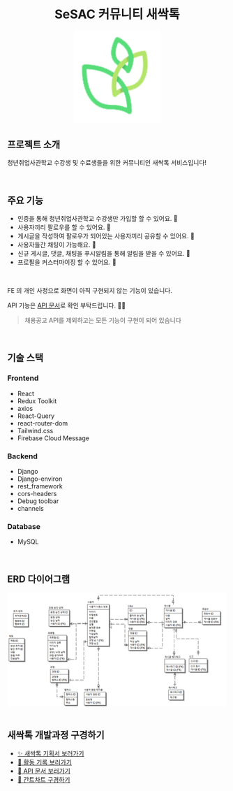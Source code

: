 <div align="center">
    <h1>SeSAC 커뮤니티 새싹톡</h1>
</div>
<div align="center">
    <img src="./assets/logo.png" width="200px" />
</div>

## 프로젝트 소개
청년취업사관학교 수강생 및 수료생들을 위한 커뮤니티인 새싹톡 서비스입니다!

<br/>

## 주요 기능
- 인증을 통해 청년취업사관학교 수강생만 가입할 할 수 있어요. 🤫
- 사용자끼리 팔로우를 할 수 있어요. 🤝
- 게시글을 작성하여 팔로우가 되어있는 사용자끼리 공유할 수 있어요. 🚀
- 사용자들간 채팅이 가능해요. 💬
- 신규 게시글, 댓글, 채팅을 푸시알림을 통해 알림을 받을 수 있어요. 🔔
- 프로필을 커스터마이징 할 수 있어요. 🎨

<br/>

FE 의 개인 사정으로 화면이 아직 구현되지 않는 기능이 있습니다.

API 기능은 [API 문서](https://sesactalk.notion.site/API-0ab413774d2349a9b9d70a790188dbea?pvs=4)로 확인 부탁드립니다. 🙇‍♂️

> 채용공고 API를 제외하고는 모든 기능이 구현이 되어 있습니다

<br>

## 기술 스택
### Frontend
- React
- Redux Toolkit
- axios 
- React-Query 
- react-router-dom 
- Tailwind.css
- Firebase Cloud Message

### Backend
- Django
- Django-environ
- rest_framework
- cors-headers
- Debug toolbar
- channels

### Database
- MySQL

<br/>

## ERD 다이어그램
<div align="center">
    <img src="./assets/erd.png" alt="architecture" width="900">
</div>

<br/>

## 새싹톡 개발과정 구경하기
- [✨ 새싹톡 기획서 보러가기](https://sesactalk.notion.site/2706f043e8d14896932a3e3d40912869?pvs=4)
- [📘 활동 기록 보러가기](https://velog.io/@bibigo0717)
- [📑 API 문서 보러가기](https://sesactalk.notion.site/API-0ab413774d2349a9b9d70a790188dbea?pvs=4)
- [🏃 간트차트 구경하기](https://docs.google.com/spreadsheets/d/1zgyVY4MJRgc6aYzWQiuq4JQwyD6mEJgxNEjakOx5WkI/edit?hl=ko#gid=913347219)

